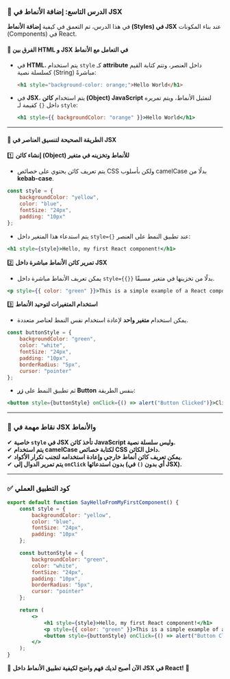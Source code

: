 ### 📝 **الدرس التاسع: إضافة الأنماط في JSX**  


في هذا الدرس، تم التعمق في كيفية **إضافة الأنماط (Styles) في JSX** عند بناء المكونات (Components) في React.  

#### 🔹 **الفرق بين HTML و JSX في التعامل مع الأنماط**  
- في **HTML**، يتم استخدام `style` كـ **attribute** داخل العنصر، وتتم كتابة القيم كسلسلة نصية (String) مباشرةً:  
  ```html
  <h1 style="background-color: orange;">Hello World</h1>
  ```
- في **JSX**، يتم استخدام **كائن (Object) JavaScript** لتمثيل الأنماط، ويتم تمريره داخل `{}` كقيمة لـ `style`:  
  ```jsx
  <h1 style={{ backgroundColor: "orange" }}>Hello World</h1>
  ```

---

#### 🔹 **الطريقة الصحيحة لتنسيق العناصر في JSX**  
1️⃣ **إنشاء كائن (Object) للأنماط وتخزينه في متغير**  
   - يتم تعريف كائن يحتوي على خصائص CSS ولكن بأسلوب camelCase بدلًا من **kebab-case**.  
   ```jsx
   const style = {
       backgroundColor: "yellow",
       color: "blue",
       fontSize: "24px",
       padding: "10px"
   };
   ```
   - يتم استدعاء هذا المتغير داخل `style={}` عند تطبيق النمط على العنصر:
   ```jsx
   <h1 style={style}>Hello, my first React component!</h1>
   ```

2️⃣ **تمرير كائن الأنماط مباشرة داخل JSX**  
   - يمكن تعريف الأنماط مباشرة داخل `style={{}}` بدلًا من تخزينها في متغير مسبقًا.  
   ```jsx
   <p style={{ color: "green" }}>This is a simple example of a React component.</p>
   ```

3️⃣ **استخدام المتغيرات لتوحيد الأنماط**  
   - يمكن استخدام **متغير واحد** لإعادة استخدام نفس النمط لعناصر متعددة.  
   ```jsx
   const buttonStyle = {
       backgroundColor: "green",
       color: "white",
       fontSize: "24px",
       padding: "10px",
       borderRadius: "5px",
       cursor: "pointer"
   };
   ```
   - ثم تطبيق النمط على **زر Button** بنفس الطريقة:
   ```jsx
   <button style={buttonStyle} onClick={() => alert("Button Clicked")}>Click Me</button>
   ```

---

### 🎯 **نقاط مهمة في JSX والأنماط**  
✔ **خاصية `style` في JSX تأخذ كائن JavaScript وليس سلسلة نصية.**  
✔ **يتم استخدام camelCase لكتابة خصائص CSS داخل الكائن.**  
✔ **يمكن تعريف كائن أنماط خارجي وإعادة استخدامه لتجنب تكرار الأكواد.**  
✔ **يتم تمرير الدوال إلى `onClick` بدون استدعائها (أي بدون `()` في JSX).**  

---

### ✅ **كود التطبيق العملي**  
```jsx
export default function SayHelloFromMyFirstComponent() {
    const style = {
        backgroundColor: "yellow",
        color: "blue",
        fontSize: "24px",
        padding: "10px"
    };

    const buttonStyle = {
        backgroundColor: "green",
        color: "white",
        fontSize: "24px",
        padding: "10px",
        borderRadius: "5px",
        cursor: "pointer"
    };

    return (
        <>
            <h1 style={style}>Hello, my first React component!</h1>
            <p style={{ color: "green" }}>This is a simple example of a React component.</p>
            <button style={buttonStyle} onClick={() => alert("Button Clicked")}>Click Me</button>
        </>
    );
}
```

🎉 **الآن أصبح لديك فهم واضح لكيفية تطبيق الأنماط داخل JSX في React!** 🚀